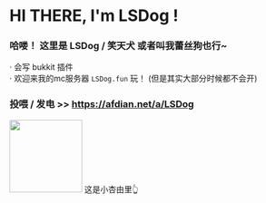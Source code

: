 # HI THERE, I'm LSDog !  

### 哈喽！ 这里是 **LSDog / 笑天犬** 或者叫我蕾丝狗也行~  

· 会写 bukkit 插件  
· 欢迎来我的mc服务器 `LSDog.fun` 玩！ (但是其实大部分时候都不会开)

### 投喂 / 发电 >> https://afdian.net/a/LSDog

<img src="https://user-images.githubusercontent.com/61925478/221407693-5d898298-b3ab-4b24-b083-d90d4eebc379.png" width="128"/>
这是小杏由里👆
